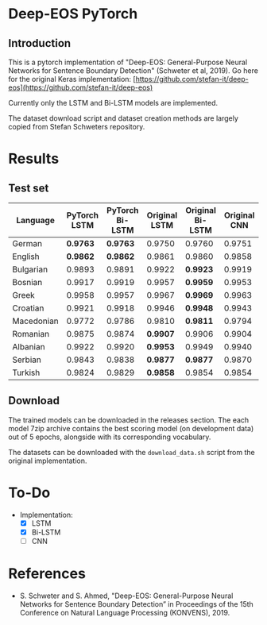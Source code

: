 # Deep-EOS PyTorch
## Introduction
This is a pytorch implementation of "Deep-EOS: General-Purpose Neural Networks for Sentence Boundary Detection" (Schweter et al, 2019).
Go here for the original Keras implementation: [https://github.com/stefan-it/deep-eos](https://github.com/stefan-it/deep-eos)

Currently only the LSTM and Bi-LSTM models are implemented.

The dataset download script and dataset creation methods are largely copied from Stefan Schweters repository. 

# Results
## Test set
| Language     | PyTorch LSTM | PyTorch Bi-LSTM | Original LSTM   | Original Bi-LSTM   | Original CNN   |
| ------------ | ------------ | --------------- | --------------- | ------------------ | -------------- |
| German       | **0.9763**   | **0.9763**      | 0.9750          | 0.9760             | 0.9751         |
| English      | **0.9862**   | **0.9862**      | 0.9861          | 0.9860             | 0.9858         |
| Bulgarian    | 0.9893       | 0.9891          | 0.9922          | **0.9923**         | 0.9919         |
| Bosnian      | 0.9917       | 0.9919          | 0.9957          | **0.9959**         | 0.9953         |
| Greek        | 0.9958       | 0.9957          | 0.9967          | **0.9969**         | 0.9963         |
| Croatian     | 0.9921       | 0.9918          | 0.9946          | **0.9948**         | 0.9943         |
| Macedonian   | 0.9772       | 0.9786          | 0.9810          | **0.9811**         | 0.9794         |
| Romanian     | 0.9875       | 0.9874          | **0.9907**      | 0.9906             | 0.9904         |
| Albanian     | 0.9922       | 0.9920          | **0.9953**      | 0.9949             | 0.9940         |
| Serbian      | 0.9843       | 0.9838          | **0.9877**      | **0.9877**         | 0.9870         |
| Turkish      | 0.9824       | 0.9829          | **0.9858**      | 0.9854             | 0.9854         |

## Download
The trained models can be downloaded in the releases section.
The each model 7zip archive contains the best scoring model (on development data) out of 5 epochs,
alongside with its corresponding vocabulary.

The datasets can be downloaded with the ``download_data.sh`` script from the original implementation. 

# To-Do
- Implementation:
    - [x] LSTM
    - [x] Bi-LSTM
    - [ ] CNN
    
# References
- S. Schweter and S. Ahmed, "Deep-EOS: General-Purpose Neural Networks for Sentence Boundary Detection” in Proceedings of the 15th Conference on Natural Language Processing (KONVENS), 2019.